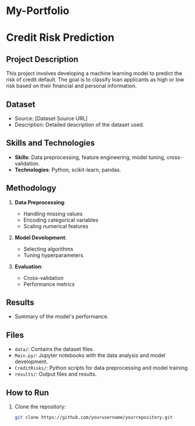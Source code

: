 # My-Portfolio

# Credit Risk Prediction

## Project Description
This project involves developing a machine learning model to predict the risk of credit default. The goal is to classify loan applicants as high or low risk based on their financial and personal information.

## Dataset
- Source: [Dataset Source URL]
- Description: Detailed description of the dataset used.

## Skills and Technologies
- **Skills**: Data preprocessing, feature engineering, model tuning, cross-validation.
- **Technologies**: Python, scikit-learn, pandas.

## Methodology
1. **Data Preprocessing**:
   - Handling missing values
   - Encoding categorical variables
   - Scaling numerical features

2. **Model Development**:
   - Selecting algorithms
   - Tuning hyperparameters

3. **Evaluation**:
   - Cross-validation
   - Performance metrics

## Results
- Summary of the model's performance.

## Files
- `data/`: Contains the dataset files.
- `Main.py/`: Jupyter notebooks with the data analysis and model development.
- `CreditRisks/`: Python scripts for data preprocessing and model training.
- `results/`: Output files and results.

## How to Run
1. Clone the repository:
   ```bash
   git clone https://github.com/yourusername/yourrepository.git
